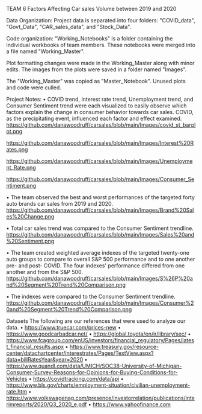 TEAM 6
Factors Affecting Car sales Volume between 2019 and 2020

Data Organization:
Project data is separated into four folders: "COVID_data", "Govt_Data", "CAR_sales_data", and "Stock_Data". 

Code organization:
"Working_Notebooks" is a folder containing the individual workbooks of team members. These notebooks were merged into a file named "Working_Master".

Plot formatting changes were made in the Working_Master along with minor edits. The images from the plots were saved in a folder named "Images".

The "Working_Master" was copied as "Master_Notebook".  Unused plots and code were culled.

Project Notes:
• COVID trend, Interest rate trend, Unemployment trend, and Consumer Sentiment trend were each visualized to easily observe which factors explain the change in consumer behavior towards car sales.  COVID, as the precipitating event, influenced each factor and effect examined.
   https://github.com/danawoodruff/carsales/blob/main/Images/covid_st_barplot.png

   https://github.com/danawoodruff/carsales/blob/main/Images/Interest%20Rates.png

   https://github.com/danawoodruff/carsales/blob/main/Images/Unemployment_Rate.png

   https://github.com/danawoodruff/carsales/blob/main/Images/Consumer_Sentiment.png

• The team observed the best and worst performances of the targeted forty auto brands car sales from 2019 and 2020.
   https://github.com/danawoodruff/carsales/blob/main/Images/Brand%20Sales%20Change.png

• Total car sales trend was compared to the Consumer Sentiment trendline.
   https://github.com/danawoodruff/carsales/blob/main/Images/Sales%20and%20Sentiment.png

• The team created weighted average indexes of the targeted twenty-one auto groups to compare to overall S&P 500 performance and to one another pre- and post- COVID.  The four indexes' performance differed from one another and from the S&P 500.
   https://github.com/danawoodruff/carsales/blob/main/Images/S%26P%20and%20Segment%20Trend%20Comparison.png

• The indexes were compared to the Consumer Sentiment trendline.
   https://github.com/danawoodruff/carsales/blob/main/Images/Consumer%20and%20Segment%20Trend%20Comparison.png
   
Datasets
 	The following are our references that were used to analyze our data.
•	https://www.truecar.com/prices-new
•	https://www.goodcarbadcar.net/
•	https://global.toyota/en/ir/library/sec/
•	https://www.fcagroup.com/enUS/investors/financial_regulatory/Pages/latest_financial_results.aspx
•	https://www.treasury.gov/resource-center/datachartcenter/interestrates/Pages/TextView.aspx?data=billRatesYear&year=2020
•	https://www.quandl.com/data/UMICH/SOC38-University-of-Michigan-Consumer-Survey-Reasons-for-Opinions-for-Buying-Conditions-for-Vehicles
•	https://covidtracking.com/data/api
•	https://www.bls.gov/charts/employment-situation/civilian-unemployment-rate.htm
•	https://www.volkswagenag.com/presence/investorrelation/publications/interimreports/2020/Q3_2020_e.pdf
•	https://www.yahoofinance.com


    